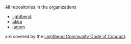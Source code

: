 All repositories in the organizations

* [lightbend](https://github.com/lightbend)
* [akka](https://github.com/akka)
* [lagom](https://github.com/lagom)

are covered by the [Lightbend Community Code of Conduct](https://www.lightbend.com/conduct).
